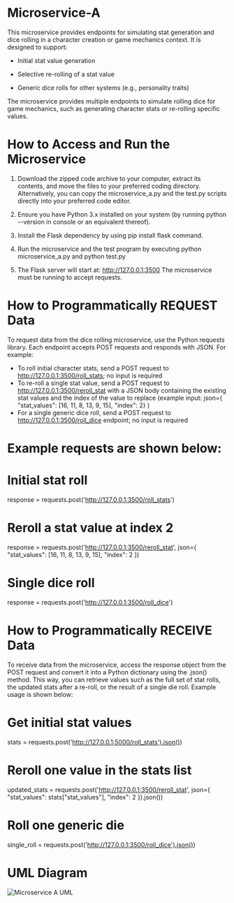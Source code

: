 # Microservice-A
This microservice provides endpoints for simulating stat generation and dice rolling in a character creation or game mechanics context. 
It is designed to support:

- Initial stat value generation

- Selective re-rolling of a stat value

- Generic dice rolls for other systems (e.g., personality traits)

The microservice provides multiple endpoints to simulate rolling dice for game mechanics, such as generating character stats or re-rolling specific values.

# How to Access and Run the Microservice
1. Download the zipped code archive to your computer, extract its contents, and move the files to your preferred coding directory. Alternatively, you can copy the microservice_a.py and the test.py scripts directly into your preferred code editor. 
2. Ensure you have Python 3.x installed on your system (by running python --version in console or an equivalent thereof).
3. Install the Flask dependency by using pip install flask command. 
4. Run the microservice and the test program by executing python microservice_a.py and python test.py 

5. The Flask server will start at:
http://127.0.0.1:3500
The microservice must be running to accept requests.

# How to Programmatically REQUEST Data
To request data from the dice rolling microservice, use the Python requests library. Each endpoint accepts POST requests and responds with JSON. For example:
- To roll initial character stats, send a POST request to http://127.0.0.1:3500/roll_stats; no input is required 
- To re-roll a single stat value, send a POST request to http://127.0.0.1:3500/reroll_stat with a JSON body containing the existing stat values and the index of the value to replace (example input: json={
    "stat_values": [16, 11, 8, 13, 9, 15],
    "index": 2}
  )
- For a single generic dice roll, send a POST request to http://127.0.0.1:3500/roll_dice endpoint; no input is required 
# Example requests are shown below:

# Initial stat roll
response = requests.post('http://127.0.0.1:3500/roll_stats')

# Reroll a stat value at index 2
response = requests.post('http://127.0.0.1:3500/reroll_stat', json={
    "stat_values": [16, 11, 8, 13, 9, 15],
    "index": 2
})

# Single dice roll
response = requests.post('http://127.0.0.1:3500/roll_dice')

# How to Programmatically RECEIVE Data
To receive data from the microservice, access the response object from the POST request and convert it into a Python dictionary using the .json() method. This way, you can retrieve values such as the full set of stat rolls, the updated stats after a re-roll, or the result of a single die roll. Example usage is shown below:

# Get initial stat values
stats = requests.post('http://127.0.0.1:5000/roll_stats').json())

# Reroll one value in the stats list
updated_stats = requests.post('http://127.0.0.1:3500/reroll_stat', json={
    "stat_values": stats["stat_values"],
    "index": 2
}).json())

# Roll one generic die
single_roll = requests.post('http://127.0.0.1:3500/roll_dice').json())

# UML Diagram
![Microservice A UML](https://github.com/user-attachments/assets/c1af4cea-968e-42ec-afaf-fa72da8fa437)

